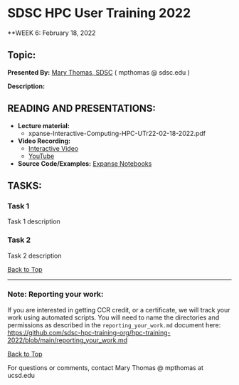 # SDSC HPC User Training 2022

**WEEK 6: February 18, 2022

## Topic: <a name="top"> 
**Presented By:** [Mary Thomas, SDSC](https://github.com/sdsc-hpc-training-org/hpc-training-2022#thomas) ( mpthomas @ sdsc.edu )

**Description:**
  
## READING AND PRESENTATIONS:
* **Lecture material:** 
   * xpanse-Interactive-Computing-HPC-UTr22-02-18-2022.pdf
* **Video Recording:** 
   * [Interactive Video](https://education.sdsc.edu/training/interactive/hpc_user_training_2022/week6/) 
   * [YouTube](https://youtu.be/4sHy1mtp-pU)
* **Source Code/Examples:** [Expanse Notebooks](https://github.com/sdsc-hpc-training-org/Expanse-Notebooks)

## TASKS:

### Task 1
Task 1 description 


### Task 2
Task 2 description 

[Back to Top](#top)

__________________

### Note: Reporting your work:
If you are interested in getting CCR credit, or a certificate, we will track your work using automated scripts.
You will need to name the directories and permissions as described in the ``reporting_your_work.md`` document here:
https://github.com/sdsc-hpc-training-org/hpc-training-2022/blob/main/reporting_your_work.md

[Back to Top](#top)


For questions or comments, contact Mary Thomas @ mpthomas  at  ucsd.edu
